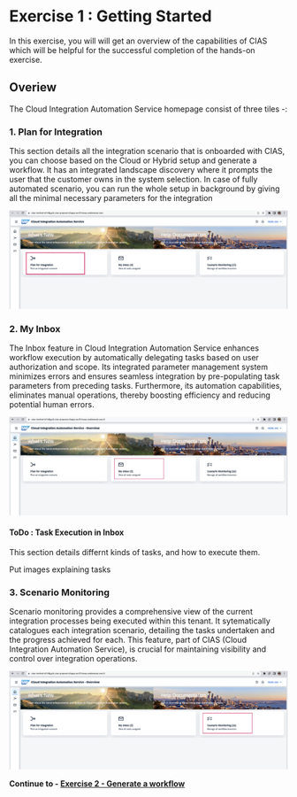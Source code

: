 # Exercise 1 : Getting Started

In this exercise, you will will get an overview of the capabilities of CIAS which will be helpful for the successful completion of the hands-on exercise.

## Overiew

The Cloud Integration Automation Service homepage consist of three tiles -:

### 1. Plan for Integration

This section details all the integration scenario that is onboarded with CIAS, you can choose based on the Cloud or Hybrid setup and generate a workflow. It has an integrated landscape discovery where it prompts the user that the customer owns in the system selection. In case of fully automated scenario, you can run the whole setup in background by giving all the minimal necessary parameters for the integration

![plan](/exercises/ex0/images/overview.png)

### 2. My Inbox

The Inbox feature in Cloud Integration Automation Service enhances workflow execution by automatically delegating tasks based on user authorization and scope. Its integrated parameter management system minimizes errors and ensures seamless integration by pre-populating task parameters from preceding tasks. Furthermore, its automation capabilities, eliminates manual operations, thereby boosting efficiency and reducing potential human errors.

![inbox](/exercises/ex0/images/inbox.jpg)

#### ToDo : Task Execution in Inbox

This section details differnt kinds of tasks, and how to execute them. 

Put images explaining tasks


### 3. Scenario Monitoring

Scenario monitoring provides a comprehensive view of the current integration processes being executed within this tenant. It sytematically catalogues each integration scenario, detailing the tasks undertaken and the progress achieved for each. This feature, part of CIAS (Cloud Integration Automation Service), is crucial for maintaining visibility and control over integration operations.

![seo](/exercises/ex0/images/seo.png)

**Continue to - [Exercise 2 - Generate a workflow](../ex2/README.md)**
